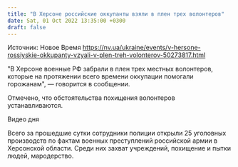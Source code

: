 ```yaml
---
title: "В Херсоне российские оккупанты взяли в плен трех волонтеров"
date: Sat, 01 Oct 2022 13:35:00 +0300
draft: false
---
```

Источник: Новое Время https://nv.ua/ukraine/events/v-hersone-rossiyskie-okkupanty-vzyali-v-plen-treh-volonterov-50273817.html


"В Херсоне военные РФ забрали в плен трех местных волонтеров, которые на протяжении всего времени оккупации помогали горожанам", — говорится в сообщении.

Отмечено, что обстоятельства похищения волонтеров устанавливаются.

 Видео дня   

Всего за прошедшие сутки сотрудники полиции открыли 25 уголовных производств по фактам военных преступлений российской армии в Херсонской области. Среди них захват учреждений, похищение и пытки людей, мародерство.
